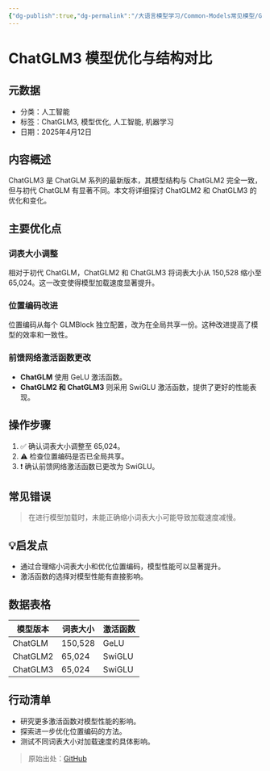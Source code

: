 ```yaml
---
{"dg-publish":true,"dg-permalink":"/大语言模型学习/Common-Models常见模型/GLM系列/GLM3","dg-home":false,"dg-description":"在此输入笔记的描述","dg-hide":false,"dg-hide-title":false,"dg-show-backlinks":true,"dg-show-local-graph":true,"dg-show-inline-title":true,"dg-pinned":false,"dg-passphrase":"在此输入访问密码","dg-enable-mathjax":false,"dg-enable-mermaid":false,"dg-enable-uml":false,"dg-note-icon":0,"dg-enable-dataview":false,"tags":["NLP"],"permalink":"/大语言模型学习/Common-Models常见模型/GLM系列/GLM3/","dgShowBacklinks":true,"dgShowLocalGraph":true,"dgShowInlineTitle":true,"dgPassFrontmatter":true,"noteIcon":0,"created":"2025-04-25T10:50:12.693+08:00","updated":"2025-04-25T10:51:06.048+08:00"}
---
```




# ChatGLM3 模型优化与结构对比

## 元数据
- 分类：人工智能
- 标签：ChatGLM3, 模型优化, 人工智能, 机器学习
- 日期：2025年4月12日


## 内容概述
ChatGLM3 是 ChatGLM 系列的最新版本，其模型结构与 ChatGLM2 完全一致，但与初代 ChatGLM 有显著不同。本文将详细探讨 ChatGLM2 和 ChatGLM3 的优化和变化。


## 主要优化点

### 词表大小调整
相对于初代 ChatGLM，ChatGLM2 和 ChatGLM3 将词表大小从 150,528 缩小至 65,024。这一改变使得模型加载速度显著提升。


### 位置编码改进
位置编码从每个 GLMBlock 独立配置，改为在全局共享一份。这种改进提高了模型的效率和一致性。


### 前馈网络激活函数更改
- **ChatGLM** 使用 GeLU 激活函数。
- **ChatGLM2 和 ChatGLM3** 则采用 SwiGLU 激活函数，提供了更好的性能表现。


## 操作步骤
1. ✅ 确认词表大小调整至 65,024。
2. ⚠ 检查位置编码是否已全局共享。
3. ❗ 确认前馈网络激活函数已更改为 SwiGLU。


## 常见错误
> 在进行模型加载时，未能正确缩小词表大小可能导致加载速度减慢。


## 💡启发点
- 通过合理缩小词表大小和优化位置编码，模型性能可以显著提升。
- 激活函数的选择对模型性能有直接影响。


## 数据表格
| 模型版本 | 词表大小 | 激活函数 |
|----------|----------|----------|
| ChatGLM  | 150,528  | GeLU     |
| ChatGLM2 | 65,024   | SwiGLU   |
| ChatGLM3 | 65,024   | SwiGLU   |


## 行动清单
- 研究更多激活函数对模型性能的影响。
- 探索进一步优化位置编码的方法。
- 测试不同词表大小对加载速度的具体影响。

> 原始出处：[GitHub](https://github.com/THUDM/ChatGLM3)
